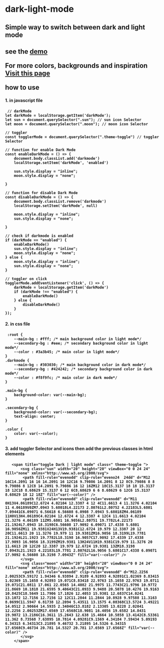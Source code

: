 # dark-light-mode
<h2>Simple way to switch between dark and light mode<h2>
see the <a href="https://material.io/design/color/dark-theme.html">demo</a>
 
For more colors, backgrounds and inspiration
 <a href="https://material.io/design/color/dark-theme.html">Visit this  page</a>

how to use
<h4>1. in javascript file <h4>
 
     // darkMode
    let darkMode = localStorage.getItem('darkMode');
    let sun = document.querySelector(".sun"); // sun icon Selector
    let moon = document.querySelector(".moon"); // moon icon Selector

    // toggler
    const togglerMode = document.querySelector(".theme-toggle") // toggler Selector

    // function for enable Dark Mode 
    const enableDarkMode = () => {
        document.body.classList.add('darkmode')
        localStorage.setItem('darkMode', 'enabled')
 
        sun.style.display = "inline";
        moon.style.display = "none";
        
    }

    // function for disable Dark Mode
    const disableDarkMode = () => {
        document.body.classList.remove('darkmode')
        localStorage.setItem('darkMode', null)

        moon.style.display = "inline";
        sun.style.display = "none";

    }

    // check if darkmode is enabled
    if (darkMode == "enabled") {
        enableDarkMode()
        sun.style.display = "inline";
        moon.style.display = "none";
    } else {
        moon.style.display = "inline";
        sun.style.display = "none";
    }

    // toggler on click
    togglerMode.addEventListener('click', () => {
        darkMode = localStorage.getItem('darkMode')
        if (darkMode !== "enabled") {
            enableDarkMode()
        } else {
            disableDarkMode()
        }
    });
    
<h4>2. in css file <h4>
 
     :root {
        --main-bg : #fff; /* main background color in light mode*/
        --secondary-bg : #eee; /* secondary background color in light mode*/
        --color : #3a3b45; /* main color in light mode*/
    }
    .darkmode {
        --main-bg : #303030; /* main background color in dark mode*/
        --secondary-bg : #424242; /* secondary background color in dark mode*/
        --color : #f8f9fc; /* main color in dark mode*/
    }

    .main-bg {
        background-color: var(--main-bg);
    }

    .secondary-bg {
        background-color: var(--secondary-bg);
        text-align: center;
    }

    .color {
        color: var(--color);
    }
    
<h4>3. add toggler Selector and icons then add the previous classes in html elements <h4>

       <span title="toggle Dark | light mode" class=" theme-toggle ">
           <svg class="sun" width="20" height="20" viewBox="0 0 24 24" fill="none" xmlns="http://www.w3.org/2000/svg">
            <path fill-rule="evenodd" clip-rule="eveno24  24dd" d="M12 16C14.2091 16 16 14.2091 16 12C16 9.79086 14.2091 8 12 8C9.79086 8 8 9.79086 8 12C8 14.2091 9.79086 16 12 16ZM12 18C15.3137 18 18 15.3137 18 12C18 8.68629 15.3137 6 12 6C8.68629 6 6 8.68629 6 12C6 15.3137 8.68629 18 12 18Z" fill="var(--color)" />
            <path fill-rule="evenodd" clip-rule="evenodd" d="M11 0H13V4.06189C12.6724 4.02104 12.3387 4 12 4C11.6613 4 11.3276 4.02104 11 4.06189V0ZM7.0943 5.68018L4.22173 2.80761L2.80752 4.22183L5.6801 7.09441C6.09071 6.56618 6.56608 6.0908 7.0943 5.68018ZM4.06189 11H0V13H4.06189C4.02104 12.6724 4 12.3387 4 12C4 11.6613 4.02104 11.3276 4.06189 11ZM5.6801 16.9056L2.80751 19.7782L4.22173 21.1924L7.0943 18.3198C6.56608 17.9092 6.09071 17.4338 5.6801 16.9056ZM11 19.9381V24H13V19.9381C12.6724 19.979 12.3387 20 12 20C11.6613 20 11.3276 19.979 11 19.9381ZM16.9056 18.3199L19.7781 21.1924L21.1923 19.7782L18.3198 16.9057C17.9092 17.4339 17.4338 17.9093 16.9056 18.3199ZM19.9381 13H24V11H19.9381C19.979 11.3276 20 11.6613 20 12C20 12.3387 19.979 12.6724 19.9381 13ZM18.3198 7.0943L21.1923 4.22183L19.7781 2.80762L16.9056 5.6801C17.4338 6.09071 17.9092 6.56608 18.3198 7.0943Z" fill="var(--color)" />
           </svg>
           <svg class="moon" width="20" height="20" viewBox="0 0 24 24" fill="none" xmlns="http://www.w3.org/2000/svg">
            <path fill-rule="evenodd" clip-rule="evenodd" d="M12.2256 2.00253C9.59172 1.94346 6.93894 2.9189 4.92893 4.92891C1.02369 8.83415 1.02369 15.1658 4.92893 19.071C8.83418 22.9763 15.1658 22.9763 19.0711 19.071C21.0811 17.061 22.0565 14.4082 21.9975 11.7743C21.9796 10.9772 21.8669 10.1818 21.6595 9.40643C21.0933 9.9488 20.5078 10.4276 19.9163 10.8425C18.5649 11.7906 17.1826 12.4053 15.9301 12.6837C14.0241 13.1072 12.7156 12.7156 12 12C11.2844 11.2844 10.8928 9.97588 11.3163 8.0699C11.5947 6.81738 12.2094 5.43511 13.1575 4.08368C13.5724 3.49221 14.0512 2.90664 14.5935 2.34046C13.8182 2.13305 13.0228 2.02041 12.2256 2.00253ZM17.6569 17.6568C18.9081 16.4056 19.6582 14.8431 19.9072 13.2186C16.3611 15.2643 12.638 15.4664 10.5858 13.4142C8.53361 11.362 8.73568 7.63895 10.7814 4.09281C9.1569 4.34184 7.59434 5.09193 6.34315 6.34313C3.21895 9.46732 3.21895 14.5326 6.34315 17.6568C9.46734 20.781 14.5327 20.781 17.6569 17.6568Z" fill="var(--color)" />
           </svg>
        </span>
